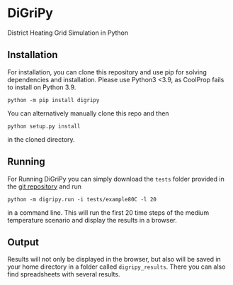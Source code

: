 # DiGriPy
District Heating Grid Simulation in Python

## Installation
For installation, you can clone this repository and use pip for solving dependencies and installation.
Please use Python3 <3.9, as CoolProp fails to install on Python 3.9.
```
python -m pip install digripy
```

You can alternatively manually clone this repo and then
```
python setup.py install
```
in the cloned directory.

## Running
For Running DiGriPy you can simply download the `tests` folder provided in the [git repository](https://github.com/lvorspel/DiGriPy) and run 
```
python -m digripy.run -i tests/example80C -l 20
```

in a command line. This will run the first 20 time steps of the medium temperature scenario and display the results in a browser. 

## Output
Results will not only be displayed in the browser, but also will be saved in your home directory in a folder called `digripy_results`. There you can also find spreadsheets with several results.
